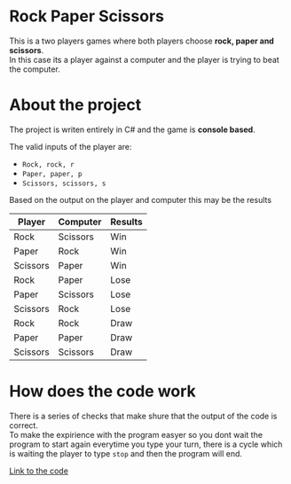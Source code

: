 # Rock Paper Scissors
This is a two players games where both players choose **rock, paper and scissors**.  
In this case its a player against a computer and the player is trying to beat the computer.

# About the project
The project is writen entirely in C# and the game is **console based**.  

The valid inputs of the player are:

 - `Rock, rock, r`
 - `Paper, paper, p`
 - `Scissors, scissors, s`

Based on the output on the player and computer this may be the results  
   
| Player | Computer | Results |
| --- | --- | --- |
| Rock | Scissors | Win |
| Paper | Rock | Win |
| Scissors | Paper | Win |
| Rock | Paper | Lose |
| Paper | Scissors | Lose |
| Scissors | Rock | Lose |
| Rock | Rock | Draw|
| Paper | Paper | Draw |
| Scissors | Scissors | Draw |

# How does the code work
There is a series of checks that make shure that the output of the code is correct.  
To make the expirience with the program easyer so you dont wait the program to start again everytime you type your turn, there is a cycle which is waiting the player to type `stop` and then the program will end.

[Link to the code]()
